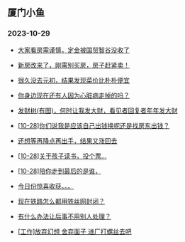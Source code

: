 ## 厦门小鱼 
### 2023-10-29

+ [大家看房需谨慎，定金被国贸智谷没收了](http://bbs.xmfish.com/read-htm-tid-18096333.html)

+ [新房改来了，刚需别买房，房子赶紧卖！](http://bbs.xmfish.com/read-htm-tid-18096289.html)

+ [很久没去元初，结果发现菜价比朴朴便宜](http://bbs.xmfish.com/read-htm-tid-18096296.html)

+ [你身边现在还有人因为心脏病走掉的吗？](http://bbs.xmfish.com/read-htm-tid-18096274.html)

+ [发财树(有图)，何时让我发大财，看见者回复者年年发大财](http://bbs.xmfish.com/read-htm-tid-18096271.html)

+ [[10-28]你们说我是应该自己出钱换呢还是找房东出钱？](http://bbs.xmfish.com/read-htm-tid-18096381.html)

+ [还想等再降点再出手，结果又涨回去](http://bbs.xmfish.com/read-htm-tid-18096467.html)

+ [[10-28]关于孩子读书，投个票...](http://bbs.xmfish.com/read-htm-tid-18096331.html)

+ [[10-28]陪你走到最后的是谁，](http://bbs.xmfish.com/read-htm-tid-18096386.html)

+ [今日份惊喜收获。。。](http://bbs.xmfish.com/read-htm-tid-18096326.html)

+ [现在铁路怎么都用铁丝网封闭？](http://bbs.xmfish.com/read-htm-tid-18096374.html)

+ [有什么办法让后事不用别人处理？](http://bbs.xmfish.com/read-htm-tid-18096503.html)

+ [[工作]放弃幻想 舍弃面子 进厂打螺丝去吧](http://bbs.xmfish.com/read-htm-tid-18096373.html)

